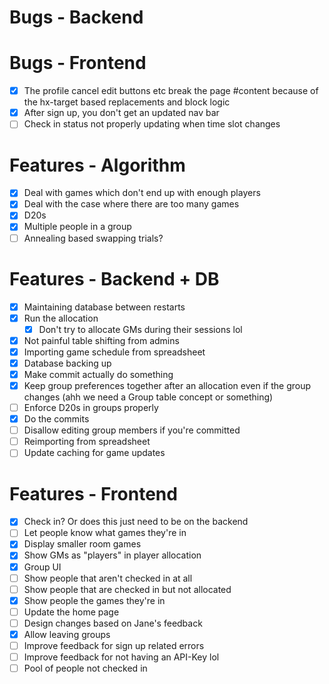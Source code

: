 # Bugs - Backend

# Bugs - Frontend

- [x] The profile cancel edit buttons etc break the page #content because of the hx-target based replacements and block logic
- [x] After sign up, you don't get an updated nav bar
- [ ] Check in status not properly updating when time slot changes

# Features - Algorithm

- [x] Deal with games which don't end up with enough players
- [x] Deal with the case where there are too many games
- [x] D20s
- [x] Multiple people in a group
- [ ] Annealing based swapping trials?

# Features - Backend + DB

- [x] Maintaining database between restarts
- [x] Run the allocation
  - [x] Don't try to allocate GMs during their sessions lol
- [x] Not painful table shifting from admins
- [x] Importing game schedule from spreadsheet
- [x] Database backing up
- [x] Make commit actually do something
- [x] Keep group preferences together after an allocation even if the group changes (ahh we need a Group table concept or something)
- [ ] Enforce D20s in groups properly
- [x] Do the commits
- [ ] Disallow editing group members if you're committed
- [ ] Reimporting from spreadsheet
- [ ] Update caching for game updates

# Features - Frontend

- [x] Check in? Or does this just need to be on the backend
- [ ] Let people know what games they're in
- [x] Display smaller room games
- [x] Show GMs as "players" in player allocation
- [x] Group UI
- [ ] Show people that aren't checked in at all
- [ ] Show people that are checked in but not allocated
- [x] Show people the games they're in
- [ ] Update the home page
- [ ] Design changes based on Jane's feedback
- [x] Allow leaving groups
- [ ] Improve feedback for sign up related errors
- [ ] Improve feedback for not having an API-Key lol
- [ ] Pool of people not checked in